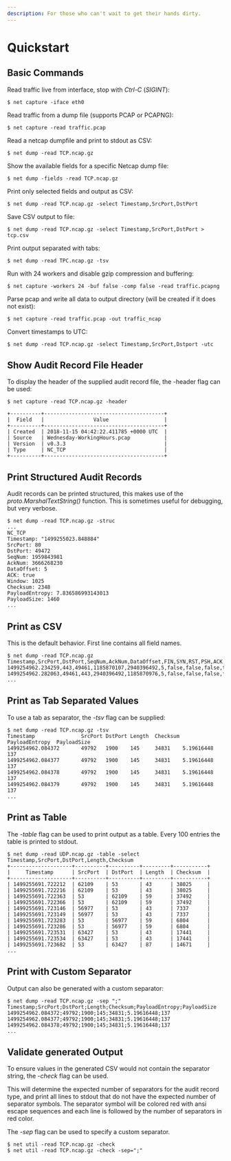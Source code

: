 ```yaml
---
description: For those who can't wait to get their hands dirty.
---
```


# Quickstart

## Basic Commands

Read traffic live from interface, stop with _Ctrl-C_ \(_SIGINT_\):

```text
$ net capture -iface eth0
```

Read traffic from a dump file \(supports PCAP or PCAPNG\):

```text
$ net capture -read traffic.pcap
```

Read a netcap dumpfile and print to stdout as CSV:

```text
$ net dump -read TCP.ncap.gz
```

Show the available fields for a specific Netcap dump file:

```text
$ net dump -fields -read TCP.ncap.gz
```

Print only selected fields and output as CSV:

```text
$ net dump -read TCP.ncap.gz -select Timestamp,SrcPort,DstPort
```

Save CSV output to file:

```text
$ net dump -read TCP.ncap.gz -select Timestamp,SrcPort,DstPort > tcp.csv
```

Print output separated with tabs:

```text
$ net dump -read TPC.ncap.gz -tsv
```

Run with 24 workers and disable gzip compression and buffering:

```text
$ net capture -workers 24 -buf false -comp false -read traffic.pcapng
```

Parse pcap and write all data to output directory \(will be created if it does not exist\):

```text
$ net capture -read traffic.pcap -out traffic_ncap
```

Convert timestamps to UTC:

```text
$ net dump -read TCP.ncap.gz -select Timestamp,SrcPort,Dstport -utc
```

## Show Audit Record File Header

To display the header of the supplied audit record file, the -header flag can be used:

```text
$ net capture -read TCP.ncap.gz -header

+----------+---------------------------------------+
|  Field   |                Value                  |
+----------+---------------------------------------+
| Created  | 2018-11-15 04:42:22.411785 +0000 UTC  |
| Source   | Wednesday-WorkingHours.pcap           |
| Version  | v0.3.3                                |
| Type     | NC_TCP                                |
+----------+---------------------------------------+
```

## Print Structured Audit Records

Audit records can be printed structured, this makes use of the _proto.MarshalTextString\(\)_ function. This is sometimes useful for debugging, but very verbose.

```text
$ net dump -read TCP.ncap.gz -struc
...
NC_TCP
Timestamp: "1499255023.848884"
SrcPort: 80
DstPort: 49472
SeqNum: 1959843981
AckNum: 3666268230
DataOffset: 5
ACK: true
Window: 1025
Checksum: 2348
PayloadEntropy: 7.836586993143013
PayloadSize: 1460
...
```

## Print as CSV

This is the default behavior. First line contains all field names.

```text
$ net dump -read TCP.ncap.gz
Timestamp,SrcPort,DstPort,SeqNum,AckNum,DataOffset,FIN,SYN,RST,PSH,ACK,URG,...
1499254962.234259,443,49461,1185870107,2940396492,5,false,false,false,true,true,false,...
1499254962.282063,49461,443,2940396492,1185870976,5,false,false,false,false,true,false,...
...
```

## Print as Tab Separated Values

To use a tab as separator, the _-tsv_ flag can be supplied:

```text
$ net dump -read TCP.ncap.gz -tsv
Timestamp               SrcPort DstPort Length  Checksum PayloadEntropy  PayloadSize
1499254962.084372       49792   1900    145     34831    5.19616448      137
1499254962.084377       49792   1900    145     34831    5.19616448      137
1499254962.084378       49792   1900    145     34831    5.19616448      137
1499254962.084379       49792   1900    145     34831    5.19616448      137
...
```

## Print as Table

The _-table_ flag can be used to print output as a table. Every 100 entries the table is printed to stdout.

```text
$ net dump -read UDP.ncap.gz -table -select Timestamp,SrcPort,DstPort,Length,Checksum
+--------------------+----------+----------+---------+-----------+
|     Timestamp      | SrcPort  | DstPort  | Length  | Checksum  |
+--------------------+----------+----------+---------+-----------+
| 1499255691.722212  | 62109    | 53       | 43      | 38025     |
| 1499255691.722216  | 62109    | 53       | 43      | 38025     |
| 1499255691.722363  | 53       | 62109    | 59      | 37492     |
| 1499255691.722366  | 53       | 62109    | 59      | 37492     |
| 1499255691.723146  | 56977    | 53       | 43      | 7337      |
| 1499255691.723149  | 56977    | 53       | 43      | 7337      |
| 1499255691.723283  | 53       | 56977    | 59      | 6804      |
| 1499255691.723286  | 53       | 56977    | 59      | 6804      |
| 1499255691.723531  | 63427    | 53       | 43      | 17441     |
| 1499255691.723534  | 63427    | 53       | 43      | 17441     |
| 1499255691.723682  | 53       | 63427    | 87      | 14671     |
...
```

## Print with Custom Separator

Output can also be generated with a custom separator:

```text
$ net dump -read TCP.ncap.gz -sep ";"
Timestamp;SrcPort;DstPort;Length;Checksum;PayloadEntropy;PayloadSize
1499254962.084372;49792;1900;145;34831;5.19616448;137
1499254962.084377;49792;1900;145;34831;5.19616448;137
1499254962.084378;49792;1900;145;34831;5.19616448;137
...
```

## Validate generated Output

To ensure values in the generated CSV would not contain the separator string, the _-check_ flag can be used.

This will determine the expected number of separators for the audit record type, and print all lines to stdout that do not have the expected number of separator symbols. The separator symbol will be colored red with ansi escape sequences and each line is followed by the number of separators in red color.

The _-sep_ flag can be used to specify a custom separator.

```text
$ net util -read TCP.ncap.gz -check
$ net util -read TCP.ncap.gz -check -sep=";"
```

